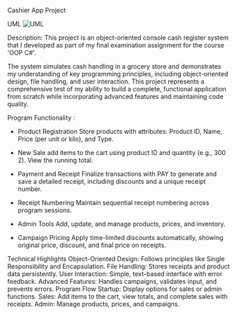 Cashier App Project

UML
![UML](https://github.com/user-attachments/assets/597d1a29-a5e7-43c9-b835-3ea9d046bdfd)

Description:
This project is an object-oriented console cash register system that I developed as part of my final examination assignment for the course 'OOP C#'.

The system simulates cash handling in a grocery store and demonstrates my understanding of key programming principles, including object-oriented design, file handling, and user interaction. This project represents a comprehensive test of my ability to build a complete, functional application from scratch while incorporating advanced features and maintaining code quality.

Program Functionality :

- Product Registration
Store products with attributes: Product ID, Name, Price (per unit or kilo), and Type.

- New Sale
 add items to the cart using product ID and quantity (e.g., 300 2). View the running total.

- Payment and Receipt
Finalize transactions with PAY to generate and save a detailed receipt, including discounts and a unique receipt number.

- Receipt Numbering
Maintain sequential receipt numbering across program sessions.

- Admin Tools
Add, update, and manage products, prices, and inventory.

- Campaign Pricing
Apply time-limited discounts automatically, showing original price, discount, and final price on receipts.

Technical Highlights
Object-Oriented Design: Follows principles like Single Responsibility and Encapsulation.
File Handling: Stores receipts and product data persistently.
User Interaction: Simple, text-based interface with error feedback.
Advanced Features: Handles campaigns, validates input, and prevents errors.
Program Flow
Startup: Display options for sales or admin functions.
Sales: Add items to the cart, view totals, and complete sales with receipts.
Admin: Manage products, prices, and campaigns.
